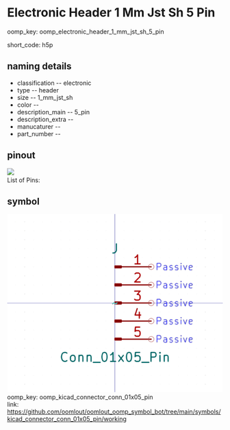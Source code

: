 # Electronic Header 1 Mm Jst Sh 5 Pin
oomp_key: oomp_electronic_header_1_mm_jst_sh_5_pin  

short_code: h5p
## naming details
* classification -- electronic
* type -- header
* size -- 1_mm_jst_sh
* color -- 
* description_main -- 5_pin
* description_extra -- 
* manucaturer -- 
* part_number -- 
## pinout
![](working_pinout_600.png)  
List of Pins:



## symbol

![](symbol/0/working/working_600.png)  
oomp_key: oomp_kicad_connector_conn_01x05_pin  
link: https://github.com/oomlout/oomlout_oomp_symbol_bot/tree/main/symbols/kicad_connector_conn_01x05_pin/working  

